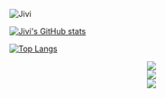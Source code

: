![Jivi](https://metrics.lecoq.io/Internal-Tide?template=terminal&languages=1&achievements=1&base=header%2C%20activity%2C%20community%2C%20repositories%2C%20metadata&base.indepth=false&base.hireable=false&base.skip=false&languages=false&languages.limit=8&languages.threshold=0%25&languages.other=false&languages.colors=github&languages.sections=most-used&languages.indepth=false&languages.analysis.timeout=15&languages.analysis.timeout.repositories=7.5&languages.categories=markup%2C%20programming&languages.recent.categories=markup%2C%20programming&languages.recent.load=300&languages.recent.days=14&achievements=false&achievements.threshold=C&achievements.secrets=true&achievements.display=detailed&achievements.limit=0&config.timezone=Asia%2FHong_Kong)

[![Jivi's GitHub stats](https://github-readme-stats.vercel.app/api?username=Internal-Tide&show_icons=true&theme=radical)](https://github.com/anuraghazra/github-readme-stats)

[![Top Langs](https://github-readme-stats.vercel.app/api/top-langs/?username=Internal-Tide&layout=compact)](https://github.com/anuraghazra/github-readme-stats)

<div align="center"> <img src="https://github-profile-trophy.vercel.app/?username=Internal-Tide" /> </div>

<div align="center"> <img src="https://visitor-badge.glitch.me/badge?page_id=Internal-Tide" /> </div>

<div align="center"> <img src="https://activity-graph.herokuapp.com/graph?username=Internal-Tide&theme=xcode" /> </div>
